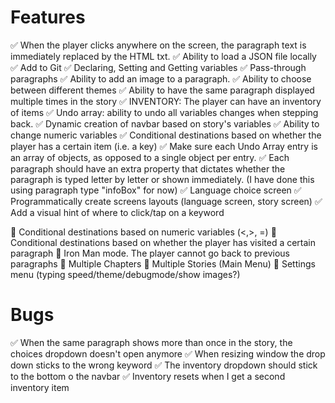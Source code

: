 
# Features

✅ When the player clicks anywhere on the screen, the paragraph text is immediately replaced by the HTML txt.
✅ Ability to load a JSON file locally
✅ Add to Git
✅ Declaring, Setting and Getting variables
✅ Pass-through paragraphs
✅ Ability to add an image to a paragraph.
✅ Ability to choose between different themes
✅ Ability to have the same paragraph displayed multiple times in the story
✅ INVENTORY: The player can have an inventory of items
✅ Undo array: ability to undo all variables changes when stepping back.
✅ Dynamic creation of navbar based on story's variables
✅ Ability to change numeric variables
✅ Conditional destinations based on whether the player has a certain item (i.e. a key)
✅ Make sure each Undo Array entry is an array of objects, as opposed to a single object per entry.
✅ Each paragraph should have an extra property that dictates whether the paragraph is typed letter by letter or shown immediately. (I have done this using paragraph type "infoBox" for now)
✅ Language choice screen
✅ Programmatically create screens layouts (language screen, story screen)
✅ Add a visual hint of where to click/tap on a keyword
 
🔲 Conditional destinations based on numeric variables (<,>, =)
🔲 Conditional destinations based on whether the player has visited a certain paragraph
🔲 Iron Man mode. The player cannot go back to previous paragraphs
🔲 Multiple Chapters
🔲 Multiple Stories (Main Menu)
🔲 Settings menu (typing speed/theme/debugmode/show images?)

# Bugs

✅ When the same paragraph shows more than once in the story, the choices dropdown doesn't open anymore
✅ When resizing window the drop down sticks to the wrong keyword
✅ The inventory dropdown should stick to the bottom o the navbar
✅ Inventory resets when I get a second inventory item